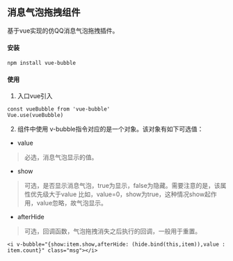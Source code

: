 ## 消息气泡拖拽组件
基于vue实现的仿QQ消息气泡拖拽插件。
#### 安装
```
npm install vue-bubble
```
#### 使用
1. 入口vue引入
```
const vueBubble from 'vue-bubble'
Vue.use(vueBubble)
```
2. 组件中使用
v-bubble指令对应的是一个对象。该对象有如下可选值：
* value
> 必选，消息气泡显示的值。

* show
> 可选，是否显示消息气泡，true为显示，false为隐藏。需要注意的是，该属性优先级大于value
比如，value=0，show为true，这种情况show起作用，value忽略，故气泡显示。

* afterHide
> 可选，回调函数，气泡拖拽消失之后执行的回调，一般用于重置。

```
<i v-bubble="{show:item.show,afterHide: (hide.bind(this,item)),value : item.count}" class="msg"></i>
```
